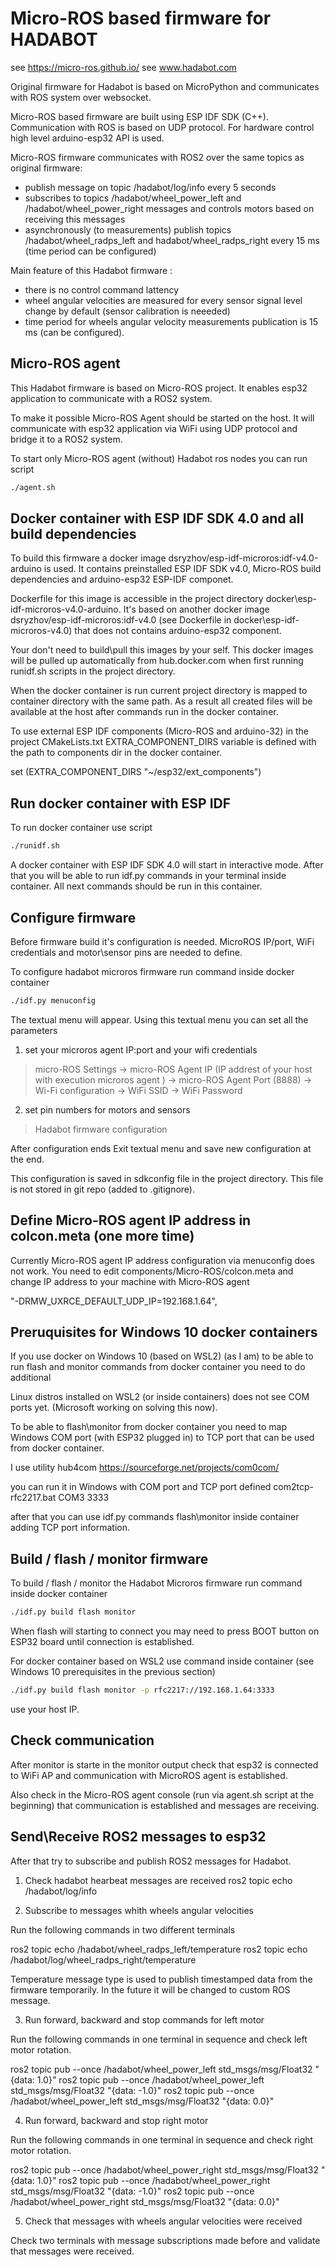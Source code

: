 # Micro-ROS based firmware for HADABOT 
see https://micro-ros.github.io/
see www.hadabot.com

Original firmware for Hadabot is based on MicroPython and communicates with ROS system over websocket.

Micro-ROS based firmware are built using ESP IDF SDK (C++).
Communication with ROS is based on UDP protocol. 
For hardware control high level arduino-esp32 API is used.

Micro-ROS firmware communicates with ROS2 over the same topics as original firmware:
- publish message on topic /hadabot/log/info every 5 seconds
- subscribes to topics /hadabot/wheel_power_left and /hadabot/wheel_power_right messages and controls motors based on receiving this messages
- asynchronously (to measurements) publish topics /hadabot/wheel_radps_left and hadabot/wheel_radps_right every 15 ms (time period can be configured)

Main feature of this Hadabot firmware :
- there is no control command lattency 
- wheel angular velocities are measured for every sensor signal level change by default (sensor calibration is neeeded)
- time period for wheels angular velocity measurements publication is 15 ms (can be configured). 

## Micro-ROS agent

This Hadabot firmware is based on Micro-ROS project.
It enables esp32 application to communicate with a ROS2 system.

To make it possible Micro-ROS Agent should be started on the host.
It will communicate with esp32 application via WiFi using UDP protocol
and bridge it to a ROS2 system.

To start only Micro-ROS agent (without) Hadabot ros nodes you can run script

```bash
./agent.sh
```

## Docker container with ESP IDF SDK 4.0 and all build dependencies 

To build this firmware a docker image dsryzhov/esp-idf-microros:idf-v4.0-arduino is used.
It contains preinstalled ESP IDF SDK v4.0, Micro-ROS build dependencies and arduino-esp32 ESP-IDF componet.

Dockerfile for this image is accessible in the project directory docker\esp-idf-microros-v4.0-arduino.
It's based on another docker image dsryzhov/esp-idf-microros:idf-v4.0 (see Dockerfile in docker\esp-idf-microros-v4.0)
that does not contains arduino-esp32 component. 

Your don't need to build\pull this images by your self.
This docker images will be pulled up automatically from hub.docker.com
when first running runidf.sh scripts in the project directory.

When the docker container is run current project directory 
is mapped to container directory with the same path.
As a result all created files will be available at the host after commands run in the docker container.

To use external ESP IDF components (Micro-ROS and arduino-32) 
in the project CMakeLists.txt EXTRA_COMPONENT_DIRS variable is defined 
with the path to components dir in the docker container.

set (EXTRA_COMPONENT_DIRS "~/esp32/ext_components")

## Run docker container with ESP IDF

To run docker container use script

```bash
./runidf.sh
```

A docker container with ESP IDF SDK 4.0 will start in interactive mode. 
After that you will be able to run idf.py commands in your terminal inside container. 
All next commands should be run in this container. 

## Configure firmware

Before firmware build it's configuration is needed.
MicroROS IP/port, WiFi credentials and motor\sensor pins are needed to define.

To configure hadabot microros firmware run command inside docker container

```bash
./idf.py menuconfig
```

The textual menu will appear. 
Using this textual menu you can set all the parameters
1. set your microros agent IP:port and your wifi credentials 	
> micro-ROS Settings
   -> micro-ROS Agent IP (IP addrest of your host with execution microros agent )
   -> micro-ROS Agent Port (8888)
   -> Wi-Fi configuration 
      -> WiFi SSID
	  -> WiFi Password

2. set pin numbers for motors and sensors
> Hadabot firmware configuration

After configuration ends Exit textual menu and save new configuration at the end.
   
This configuration is saved in sdkconfig file in the project directory.
This file is not stored in git repo (added to .gitignore).


## Define Micro-ROS agent IP address in colcon.meta (one more time)

Currently Micro-ROS agent IP address configuration via menuconfig does not work.
You need to edit components/Micro-ROS/colcon.meta 
and change IP address to your machine with Micro-ROS agent

"-DRMW_UXRCE_DEFAULT_UDP_IP=192.168.1.64",


## Preruquisites for Windows 10 docker containers

If you use docker on Windows 10 (based on WSL2) (as I am) to be able to run flash and monitor commands 
from docker container you need to do additional 

Linux distros installed on WSL2 (or inside containers) does not see COM ports yet. 
(Microsoft working on solving this now).

To be able to flash\monitor from docker container you need to map Windows COM port (with ESP32 plugged in)
to TCP port that can be used from docker container. 

I use utility hub4com
https://sourceforge.net/projects/com0com/

you can run it in Windows with COM port and TCP port defined
com2tcp-rfc2217.bat COM3 3333

after that you can use idf.py commands flash\monitor inside container adding TCP port information.

## Build / flash / monitor  firmware

To build / flash / monitor the Hadabot Microros firmware run command inside docker container

```bash
./idf.py build flash monitor 
```

When flash will starting to connect you may need to press BOOT button on ESP32 board until connection is established. 

For docker container based on WSL2 use command inside container (see Windows 10 prerequisites in the previous section)

```bash
./idf.py build flash monitor -p rfc2217://192.168.1.64:3333
```
use your host IP.

## Check communication 

After monitor is starte in the monitor output  check that esp32 is connected to WiFi AP and 
communication with MicroROS agent is established. 

Also check in the Micro-ROS agent console (run via agent.sh script at the beginning)
that communication is established and messages are receiving.

## Send\Receive ROS2 messages to esp32

After that try to subscribe and publish ROS2 messages for Hadabot.

1. Check hadabot hearbeat messages are received
ros2 topic echo /hadabot/log/info

2. Subscribe to messages whith wheels angular velocities

Run the following commands in two different terminals

ros2 topic echo /hadabot/wheel_radps_left/temperature
ros2 topic echo /hadabot/log/wheel_radps_right/temperature

Temperature message type is used to publish timestamped data from the firmware temporarily.
In the future it will be changed to custom ROS message.

3. Run forward, backward and stop commands for left motor

Run the following commands in one terminal in sequence and check left motor rotation.

ros2 topic pub --once /hadabot/wheel_power_left  std_msgs/msg/Float32 "{data: 1.0}"
ros2 topic pub --once /hadabot/wheel_power_left  std_msgs/msg/Float32 "{data: -1.0}"
ros2 topic pub --once /hadabot/wheel_power_left  std_msgs/msg/Float32 "{data: 0.0}"

4. Run forward, backward and stop right motor

Run the following commands in one terminal in sequence and check right motor rotation.

ros2 topic pub --once /hadabot/wheel_power_right  std_msgs/msg/Float32 "{data: 1.0}"
ros2 topic pub --once /hadabot/wheel_power_right  std_msgs/msg/Float32 "{data: -1.0}"
ros2 topic pub --once /hadabot/wheel_power_right  std_msgs/msg/Float32 "{data: 0.0}"

5. Check that messages with wheels angular velocities were received 

Check two terminals with message subscriptions made before 
and validate that messages were received. 



